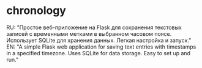 # chronology
RU: "Простое веб-приложение на Flask для сохранения текстовых записей с временными метками в выбранном часовом поясе. Использует SQLite для хранения данных. Легкая настройка и запуск."  EN: "A simple Flask web application for saving text entries with timestamps in a specified timezone. Uses SQLite for data storage. Easy to set up and run."
